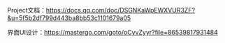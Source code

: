 Project文档：https://docs.qq.com/doc/DSGNKaWpEWXVUR3ZF?&u=5f5b2df799d443ba8bb53c1101679a05

界面UI设计：https://mastergo.com/goto/oCyvZyyr?file=86539817931484